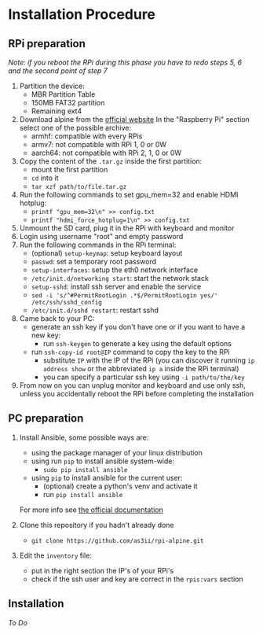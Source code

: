 # Installation Procedure

## RPi preparation

_Note: if you reboot the RPi during this phase you have to redo steps 5, 6 and
the second point of step 7_

1. Partition the device:
    - MBR Partition Table
    - 150MB FAT32 partition
    - Remaining ext4
2. Download alpine from the [official website](https://alpinelinux.org/downloads/)
In the "Raspberry Pi" section select one of the possible archive:
    - armhf: compatible with every RPis
    - armv7: not compatible with RPi 1, 0 or 0W
    - aarch64: not compatible with RPi 2, 1, 0 or 0W
3. Copy the content of the `.tar.gz` inside the first partition:
    - mount the first partition
    - `cd` into it
    - `tar xzf path/to/file.tar.gz`
4. Run the following commands to set gpu_mem=32 and enable HDMI hotplug:
    - `printf "gpu_mem=32\n" >> config.txt`
    - `printf "hdmi_force_hotplug=1\n" >> config.txt`
5. Unmount the SD card, plug it in the RPi with keyboard and monitor
6. Login using username "root" and empty password
7. Run the following commands in the RPi terminal:
    - (optional) `setup-keymap`: setup keyboard layout
    - `passwd`: set a temporary root password
    - `setup-interfaces`: setup the eth0 network interface
    - `/etc/init.d/networking start`: start the network stack
    - `setup-sshd`: install ssh server and enable the service
    - `sed -i 's/^#PermitRootLogin .*$/PermitRootLogin yes/' /etc/ssh/sshd_config`
    - `/etc/init.d/sshd restart`: restart sshd
8. Came back to your PC:
    - generate an ssh key if you don't have one or if you want to have a new key:
        - run `ssh-keygen` to generate a key using the default options
    - run `ssh-copy-id root@IP` command to copy the key to the RPi
        - substitute `IP` with the IP of the RPi (you can discover it
        running `ip address show` or the abbreviated `ip a` inside the
        RPi terminal)
        - you can specify a particular ssh key using `-i path/to/the/key`
9. From now on you can unplug monitor and keyboard and use only ssh, unless
you accidentally reboot the RPi before completing the installation


## PC preparation

1. Install Ansible, some possible ways are:
    - using the package manager of your linux distribution
    - using run `pip` to install ansible system-wide:
        - `sudo pip install ansible`
    - using `pip` to install ansible for the current user:
        - (optional) create a python's venv and activate it
        - run `pip install ansible`

    For more info see [the official documentation](https://docs.ansible.com/ansible/latest/installation_guide/intro_installation.html)
2. Clone this repository if you hadn't already done
    - `git clone https://github.com/as3ii/rpi-alpine.git`
3. Edit the `inventory` file:
    - put in the right section the IP's of your RPi's
    - check if the ssh user and key are correct in the `rpis:vars` section

## Installation
_To Do_


